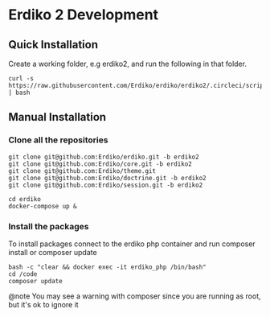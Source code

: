 # Erdiko 2 Development

## Quick Installation

Create a working folder, e.g erdiko2, and run the following in that folder.

```
curl -s https://raw.githubusercontent.com/Erdiko/erdiko/erdiko2/.circleci/scripts/build.sh | bash
```

## Manual Installation

### Clone all the repositories

```
git clone git@github.com:Erdiko/erdiko.git -b erdiko2
git clone git@github.com:Erdiko/core.git -b erdiko2
git clone git@github.com:Erdiko/theme.git
git clone git@github.com:Erdiko/doctrine.git -b erdiko2
git clone git@github.com:Erdiko/session.git -b erdiko2

cd erdiko
docker-compose up &
```

### Install the packages

To install packages connect to the erdiko php container and run composer install or composer update

```
bash -c "clear && docker exec -it erdiko_php /bin/bash"
cd /code
composer update
```

@note You may see a warning with composer since you are running as root, but it's ok to ignore it
